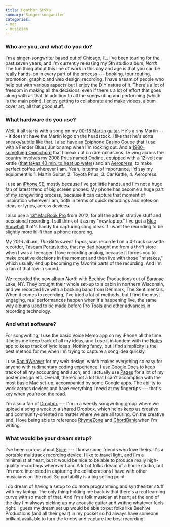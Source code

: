 ```yaml
---
title: Heather Styka
summary: Singer-songwriter
categories:
- mac
- musician
---
```


### Who are you, and what do you do?

[I'm](http://heather.styka.com/ "Heather's website.") a singer-songwriter based out of Chicago, IL. I've been touring for the past seven years, and I'm currently releasing my 5th studio album, _North_. The fun thing about this line of work in this day and age is that you can be really hands-on in every part of the process --- booking, tour routing, promotion, graphic and web design, recording. I have a team of people who help out with various aspects but I enjoy the DIY nature of it. There's a lot of freedom in making all the decisions, even if there's a lot of effort that goes along with all that. In addition to all the songwriting and performing (which is the main point), I enjoy getting to collaborate and make videos, album cover art, all that good stuff.

### What hardware do you use?

Well, it all starts with a song on my [00-18 Martin guitar][00-18]. He's a shy Martin --- it doesn't have the Martin logo on the headstock. I like that he's sorta sneaky/subtle like that. I also have an [Epiphone Casino Coupe][casino-coupe] that I use with a Fender Blues Junior amp when I'm rocking out. And a [1980-something Omnichord][omnichord] that I break out on rare occasions. Driving across the country involves my 2008 Prius named Ondine, equipped with a 12-volt car kettle ([that takes 40 min. to heat up water](https://www.instagram.com/p/kKq3WDiyWQ "Heather's Instagram photo of her car kettle.")) and an [Aeropress][], to make perfect coffee wherever I am. Yeah, in terms of importance, I'd say my equipment is 1. Martin Guitar, 2. Toyota Prius, 3. Car Kettle, 4. Aeropress.

I use an [iPhone SE][iphone-se], mostly because I've got little hands, and I'm not a huge fan of latest trend of big screen phones. My phone has become a huge part of my songwriting process, because it can capture that moment of inspiration wherever I am, both in terms of quick recordings and notes on ideas or lyrics, across devices.

I also use a [13" MacBook Pro][macbook-pro] from 2012, for all the administrative stuff and occasional recording. I still think of it as my "new laptop." I've got a [Blue Snowball][snowball] that's handy for capturing song ideas if I want the recording to be slightly more hi-fi than a phone recording.

My 2016 album, _The Bittersweet Tapes_, was recorded on a 4-track cassette recorder, [Tascam Portastudio][portastudio-414], that my dad bought me from a thrift store when I was a teenager. I love recording analog, because it forces you to make creative decisions in the moment and then live with those "mistakes," which usually end up becoming my favorite parts of the recording. And I'm a fan of that low-fi sound.

We recorded the new album _North_ with Beehive Productions out of Saranac Lake, NY. They brought their whole set-up to a cabin in northern Wisconsin, and we recorded live with a backing band from Denmark, The Sentimentals. When it comes to recording, I've tried a lot of methods, but I find the most engaging, real performances happen when it's happening live, the same way albums used to be made before [Pro Tools][pro-tools] and other advances in recording technology.

### And what software?

For songwriting, I use the basic Voice Memo app on my iPhone all the time. It helps me keep track of all my ideas, and I use it in tandem with the [Notes][notes-ios] app to keep track of lyric ideas. Nothing fancy, but I find simplicity is the best method for me when I'm trying to capture a song idea quickly.

I use [RapidWeaver][] for my web design, which makes everything so easy for anyone with rudimentary coding experience. I use [Google Docs][google-docs] to keep track of all my accounting and such, and I actually use [Pages][] for a lot of my poster design etc. Overall, there's not a lot that I can't accomplish with the most basic Mac set-up, accompanied by some Google apps. The ability to work across devices and have everything I need at my fingertips --- that's key when you're on the road.

I'm also a fan of [Dropbox][] --- I'm in a weekly songwriting group where we upload a song a week to a shared Dropbox, which helps keep us creative and community-oriented no matter where we are all touring. On the creative end, I love being able to reference [RhymeZone][rhymezone-ios] and [ChordBank][chordbank-ios] when I'm writing.

### What would be your dream setup?

I've been curious about [Spire][spire-studio] --- I know some friends who love theirs. It's a portable multitrack recording device. I like to travel light, and I'm a minimalist at heart, but it would be nice to be able to produce really high-quality recordings wherever I am. A lot of folks dream of a home studio, but I'm more interested in capturing the collaborations I have with other musicians on the road. So portability is a big selling point.

I do dream of having a setup to do more programming and synthesizer stuff with my laptop. The only thing holding me back is that there's a real learning curve with so much of that. And I'm a folk musician at heart; at the end of the day I'm always picking up my acoustic guitar and writing whatever feels right. I guess my dream set up would be able to put folks like Beehive Productions (and all their gear) in my pocket so I'd always have someone brilliant available to turn the knobs and capture the best recording.

[00-18]: https://www.martinguitar.com/guitars/standard-series/00-18/ "An acoustic guitar."
[aeropress]: https://aeropress.com/ "A pressure-based coffee/espresso maker."
[casino-coupe]: http://www.epiphone.com/Products/Electrics/Archtop/Casino-Coupe.aspx "An electric guitar."
[chordbank-ios]: https://itunes.apple.com/us/app/chordbank-how-to-play-guitar/id397602509 "A guitar cords app."
[dropbox]: https://www.dropbox.com/ "Online syncing and storage."
[google-docs]: https://en.wikipedia.org/wiki/Google_Docs "A web-based office suite."
[iphone-se]: https://en.wikipedia.org/wiki/IPhone_SE "A 4 inch smartphone."
[macbook-pro]: https://www.apple.com/macbook-pro/ "A laptop."
[notes-ios]: https://en.wikipedia.org/wiki/Notes_(application) "A built-in note-taking app."
[omnichord]: https://en.wikipedia.org/wiki/Omnichord "A unique electronic musical instrument."
[pages]: https://www.apple.com/pages/ "A Mac word processor and layout tool from Apple."
[portastudio-414]: https://en.wikipedia.org/wiki/Portastudio "A 4-track recorder."
[pro-tools]: https://www.avid.com/US/products/Pro-Tools-8-Software "Audio editing and processing software."
[rapidweaver]: https://www.realmacsoftware.com/rapidweaver/ "WYSIWYG web development software for the Mac."
[rhymezone-ios]: https://itunes.apple.com/us/app/rhymezone/id493493802 "A rhyming dictionary and thesaurus app."
[snowball]: http://bluemic.com/snowball/ "A USB microphone."
[spire-studio]: https://www.spire.live/content/spire/en/spire-studio.html "A portable recording studio."
